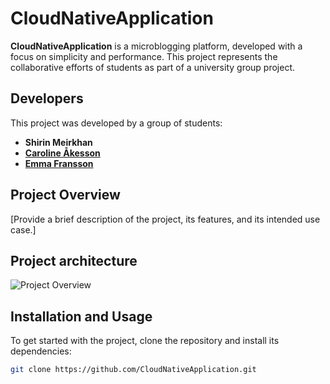 # CloudNativeApplication

**CloudNativeApplication** is a microblogging platform, developed with a focus on simplicity and performance. This project represents the collaborative efforts of students as part of a university group project.

## Developers

This project was developed by a group of students:

- **Shirin Meirkhan**
- **[Caroline Åkesson](https://github.com/violacaroline)**
- **[Emma Fransson](https://github.com/emmbryo)**

## Project Overview

[Provide a brief description of the project, its features, and its intended use case.]

## Project architecture  

![Project Overview](projectArchitecture)

## Installation and Usage

To get started with the project, clone the repository and install its dependencies:

```bash
git clone https://github.com/CloudNativeApplication.git
``` 
